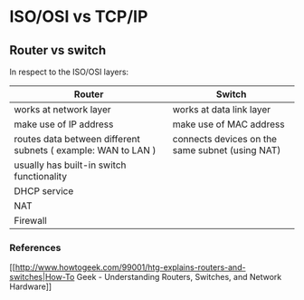 
# ISO/OSI vs TCP/IP


## Router vs switch

In respect to the ISO/OSI layers:

| Router                                                        | Switch                                          |
|---------------------------------------------------------------|-------------------------------------------------|
| works at network layer                                        | works at data link layer                        |
| make use of IP address                                        | make use of MAC address                         |
| routes data between different subnets ( example: WAN to LAN ) | connects devices on the same subnet (using NAT) |
| usually has built-in switch functionality                     |                                                 |
| DHCP service                                                  |                                                 |
| NAT                                                           |                                                 |
| Firewall                                                      |                                                 |



### References

[[http://www.howtogeek.com/99001/htg-explains-routers-and-switches|How-To Geek - Understanding Routers, Switches, and Network Hardware]]


